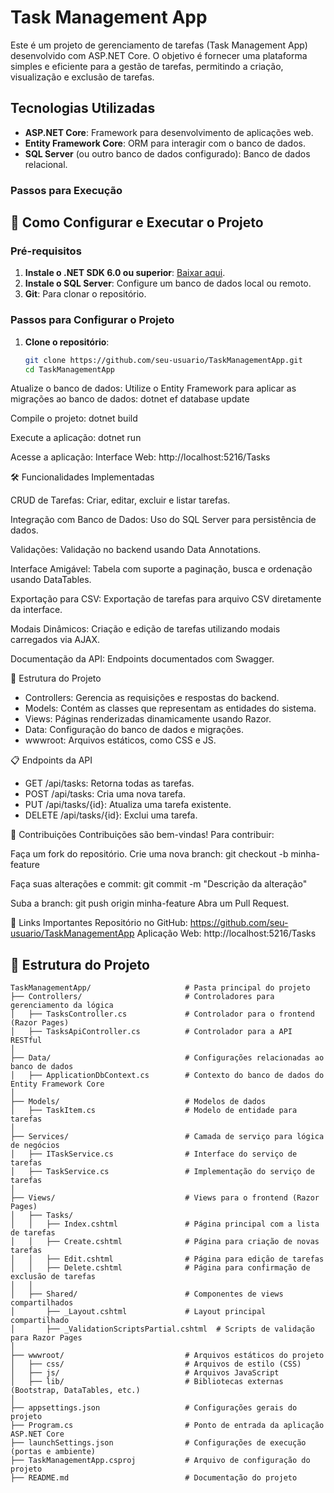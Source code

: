 # Task Management App

Este é um projeto de gerenciamento de tarefas (Task Management App) desenvolvido com ASP.NET Core. O objetivo é fornecer uma plataforma simples e eficiente para a gestão de tarefas, permitindo a criação, visualização e exclusão de tarefas.

## Tecnologias Utilizadas
- **ASP.NET Core**: Framework para desenvolvimento de aplicações web.
- **Entity Framework Core**: ORM para interagir com o banco de dados.
- **SQL Server** (ou outro banco de dados configurado): Banco de dados relacional.

### Passos para Execução

## 🚀 Como Configurar e Executar o Projeto

### Pré-requisitos

1. **Instale o .NET SDK 6.0 ou superior**: [Baixar aqui](https://dotnet.microsoft.com/download).
2. **Instale o SQL Server**: Configure um banco de dados local ou remoto.
3. **Git**: Para clonar o repositório.

### Passos para Configurar o Projeto

1. **Clone o repositório**:
   ```bash
   git clone https://github.com/seu-usuario/TaskManagementApp.git
   cd TaskManagementApp


Atualize o banco de dados: Utilize o Entity Framework para aplicar as migrações ao banco de dados:
dotnet ef database update

Compile o projeto:
dotnet build

Execute a aplicação:
dotnet run

Acesse a aplicação:
Interface Web: http://localhost:5216/Tasks

🛠 Funcionalidades Implementadas

CRUD de Tarefas:
Criar, editar, excluir e listar tarefas.

Integração com Banco de Dados:
Uso do SQL Server para persistência de dados.

Validações:
Validação no backend usando Data Annotations.

Interface Amigável:
Tabela com suporte a paginação, busca e ordenação usando DataTables.

Exportação para CSV:
Exportação de tarefas para arquivo CSV diretamente da interface.

Modais Dinâmicos:
Criação e edição de tarefas utilizando modais carregados via AJAX.

Documentação da API:
Endpoints documentados com Swagger.

📂 Estrutura do Projeto
- Controllers: Gerencia as requisições e respostas do backend.
- Models: Contém as classes que representam as entidades do sistema.
- Views: Páginas renderizadas dinamicamente usando Razor.
- Data: Configuração do banco de dados e migrações.
- wwwroot: Arquivos estáticos, como CSS e JS.

📋 Endpoints da API
- GET /api/tasks: Retorna todas as tarefas.
- POST /api/tasks: Cria uma nova tarefa.
- PUT /api/tasks/{id}: Atualiza uma tarefa existente.
- DELETE /api/tasks/{id}: Exclui uma tarefa.

🌟 Contribuições
Contribuições são bem-vindas! Para contribuir:

Faça um fork do repositório.
Crie uma nova branch:
git checkout -b minha-feature

Faça suas alterações e commit:
git commit -m "Descrição da alteração"

Suba a branch:
git push origin minha-feature
Abra um Pull Request.

🔗 Links Importantes
Repositório no GitHub: https://github.com/seu-usuario/TaskManagementApp
Aplicação Web: http://localhost:5216/Tasks

## 📁 Estrutura do Projeto

```plaintext
TaskManagementApp/                     # Pasta principal do projeto
├── Controllers/                       # Controladores para gerenciamento da lógica
│   ├── TasksController.cs             # Controlador para o frontend (Razor Pages)
│   ├── TasksApiController.cs          # Controlador para a API RESTful
│
├── Data/                              # Configurações relacionadas ao banco de dados
│   ├── ApplicationDbContext.cs        # Contexto do banco de dados do Entity Framework Core
│
├── Models/                            # Modelos de dados
│   ├── TaskItem.cs                    # Modelo de entidade para tarefas
│
├── Services/                          # Camada de serviço para lógica de negócios
│   ├── ITaskService.cs                # Interface do serviço de tarefas
│   ├── TaskService.cs                 # Implementação do serviço de tarefas
│
├── Views/                             # Views para o frontend (Razor Pages)
│   ├── Tasks/
│   │   ├── Index.cshtml               # Página principal com a lista de tarefas
│   │   ├── Create.cshtml              # Página para criação de novas tarefas
│   │   ├── Edit.cshtml                # Página para edição de tarefas
│   │   ├── Delete.cshtml              # Página para confirmação de exclusão de tarefas
│   │
│   ├── Shared/                        # Componentes de views compartilhados
│       ├── _Layout.cshtml             # Layout principal compartilhado
│       ├── _ValidationScriptsPartial.cshtml  # Scripts de validação para Razor Pages
│
├── wwwroot/                           # Arquivos estáticos do projeto
│   ├── css/                           # Arquivos de estilo (CSS)
│   ├── js/                            # Arquivos JavaScript
│   ├── lib/                           # Bibliotecas externas (Bootstrap, DataTables, etc.)
│
├── appsettings.json                   # Configurações gerais do projeto
├── Program.cs                         # Ponto de entrada da aplicação ASP.NET Core
├── launchSettings.json                # Configurações de execução (portas e ambiente)
├── TaskManagementApp.csproj           # Arquivo de configuração do projeto
├── README.md                          # Documentação do projeto



